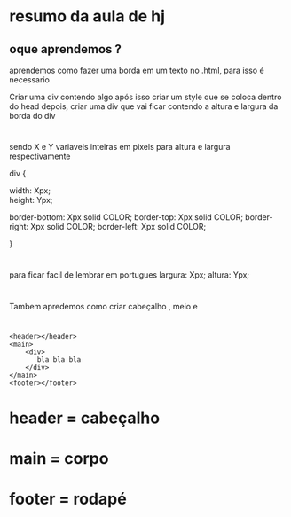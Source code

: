 # resumo da aula de hj 

## oque aprendemos ?

aprendemos como fazer uma borda em um texto no .html, para isso é necessario 

Criar uma div contendo algo 
após isso criar um style que se coloca dentro do head
depois, criar uma div que vai ficar contendo a altura e largura da borda do div 

#
sendo X e Y variaveis inteiras em pixels para altura e largura respectivamente

div {

width: Xpx;    
height: Ypx;

border-bottom: Xpx solid COLOR;
border-top: Xpx solid COLOR;
border-right: Xpx solid COLOR;
border-left: Xpx solid COLOR; 

}
#
para ficar facil de lembrar em portugues 
largura: Xpx;
altura: Ypx;
#
Tambem apredemos como criar cabeçalho , meio e 
#
    <header></header>
    <main>
        <div> 
           bla bla bla 
        </div>
    </main>
    <footer></footer>
</body>

# header = cabeçalho  
# main = corpo
# footer = rodapé
